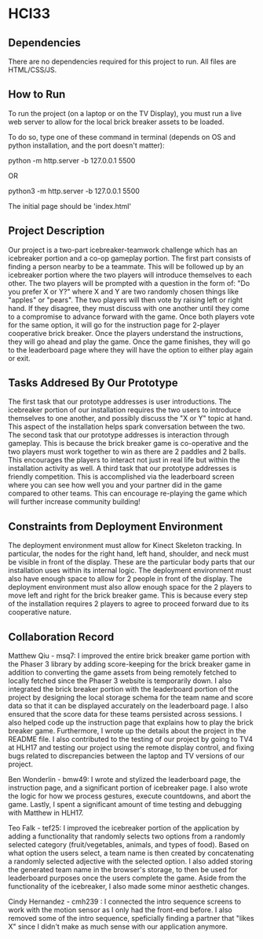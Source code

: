 # HCI33

## Dependencies
There are no dependencies required for this project to run. All files are HTML/CSS/JS.

## How to Run
To run the project (on a laptop or on the TV Display), you must run a live web server to allow for the local brick breaker assets to be loaded.

To do so, type one of these command in terminal (depends on OS and python installation, and the port doesn't matter):

python -m http.server -b 127.0.0.1 5500

OR 

python3 -m http.server -b 127.0.0.1 5500

The initial page should be 'index.html'

## Project Description
Our project is a two-part icebreaker-teamwork challenge which has an icebreaker portion and a co-op gameplay portion. The first part consists of finding a person nearby to be a teammate. This will be followed up by an icebreaker portion where the two players will introduce themselves to each other. The two players will be prompted with a question in the form of: "Do you prefer X or Y?" where X and Y are two randomly chosen things like "apples" or "pears". The two players will then vote by raising left or right hand. If they disagree, they must discuss with one another until they come to a compromise to advance forward with the game. Once both players vote for the same option, it will go for the instruction page for 2-player cooperative brick breaker. Once the players understand the instructions, they will go ahead and play the game. Once the game finishes, they will go to the leaderboard page where they will have the option to either play again or exit.

## Tasks Addresed By Our Prototype
The first task that our prototype addresses is user introductions. The icebreaker portion of our installation requires the two users to introduce themselves to one another, and possibly discuss the "X or Y" topic at hand. This aspect of the installation helps spark conversation between the two. The second task that our prototype addresses is interaction through gameplay. This is because the brick breaker game is co-operative and the two players must work together to win as there are 2 paddles and 2 balls. This encourages the players to interact not just in real life but within the installation activity as well. A third task that our prototype addresses is friendly competition. This is accomplished via the leaderboard screen where you can see how well you and your partner did in the game compared to other teams. This can encourage re-playing the game which will further increase community building!

## Constraints from Deployment Environment
The deployment environment must allow for Kinect Skeleton tracking. In particular, the nodes for the right hand, left hand, shoulder, and neck must be visible in front of the display. These are the particular body parts that our installation uses within its internal logic. The deployment environment must also have enough space to allow for 2 people in front of the display. The deployment environment must also allow enough space for the 2 players to move left and right for the brick breaker game. This is because every step of the installation requires 2 players to agree to proceed forward due to its cooperative nature.

## Collaboration Record
Matthew Qiu - msq7: I improved the entire brick breaker game portion with the Phaser 3 library by adding score-keeping for the brick breaker game in addition to converting the game assets from being remotely fetched to locally fetched since the Phaser 3 website is temporarily down. I also integrated the brick breaker portion with the leaderboard portion of the project by designing the local storage schema for the team name and score data so that it can be displayed accurately on the leaderboard page. I also ensured that the score data for these teams persisted across sessions. I also helped code up the instruction page that explains how to play the brick breaker game. Furthermore, I wrote up the details about the project in the README file. I also contributed to the testing of our project by going to TV4 at HLH17 and testing our project using the remote display control, and fixing bugs related to discrepancies between the laptop and TV versions of our project.

Ben Wonderlin - bmw49: I wrote and stylized the leaderboard page, the instruction page, and a significant portion of
icebreaker page. I also wrote the logic for how we process gestures, execute countdowns, and abort the game.
Lastly, I spent a significant amount of time testing and debugging with Matthew in HLH17.
 
Teo Falk - tef25: I improved the icebreaker portion of the application by adding a functionality that randomly selects two options from a randomly selected category (fruit/vegetables, animals, and types of food). Based on what option the users select, a team name is then created by concatenating a randomly selected adjective with the selected option. I also added storing the generated team name in the browser's storage, to then be used for leaderboard purposes once the users complete the game. Aside from the functionality of the icebreaker, I also made some minor aesthetic changes.

Cindy Hernandez - cmh239 : I connected the intro sequence screens to work with the motion sensor as I only had the front-end before. I also removed some of the intro sequence, speficially finding a partner that "likes X" since I didn't make as much sense with our application anymore.
